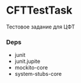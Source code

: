 # CFTTestTask
Тестовое задание для ЦФТ

### Deps
* junit
* junit.jupite
* mockito-core
* system-stubs-core
